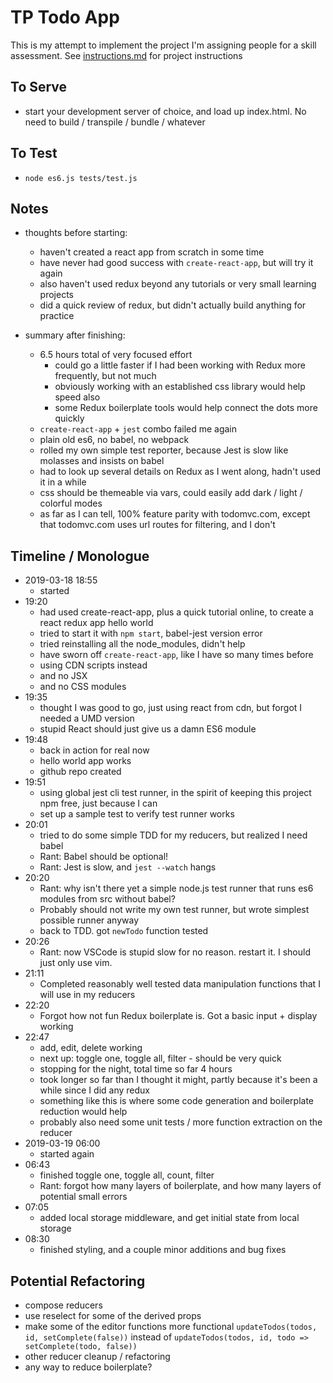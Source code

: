 

# TP Todo App

This is my attempt to implement the project I'm assigning people for a skill assessment. See [instructions.md](instructions.md) for project instructions

## To Serve
- start your development server of choice, and load up index.html. No need to build / transpile / bundle / whatever

## To Test
- `node es6.js tests/test.js`

## Notes

- thoughts before starting:
    - haven't created a react app from scratch in some time
    - have never had good success with `create-react-app`, but will try it again
    - also haven't used redux beyond any tutorials or very small learning projects
    - did a quick review of redux, but didn't actually build anything for practice

- summary after finishing:
    - 6.5 hours total of very focused effort
        - could go a little faster if I had been working with Redux more frequently, but not much
        - obviously working with an established css library would help speed also
        - some Redux boilerplate tools would help connect the dots more quickly
    - `create-react-app` + `jest` combo failed me again
    - plain old es6, no babel, no webpack
    - rolled my own simple test reporter, because Jest is slow like molasses and insists on babel
    - had to look up several details on Redux as I went along, hadn't used it in a while
    - css should be themeable via vars, could easily add dark / light / colorful modes
    - as far as I can tell, 100% feature parity with todomvc.com, except that todomvc.com uses url routes for filtering, and I don't

## Timeline / Monologue

- 2019-03-18 18:55
    - started
- 19:20
    - had used create-react-app, plus a quick tutorial online, to create a react redux app hello world
    - tried to start it with `npm start`, babel-jest version error
    - tried reinstalling all the node_modules, didn't help
    - have sworn off `create-react-app`, like I have so many times before
    - using CDN scripts instead
    - and no JSX
    - and no CSS modules
- 19:35
    - thought I was good to go, just using react from cdn, but forgot I needed a UMD version
    - stupid React should just give us a damn ES6 module
- 19:48
    - back in action for real now
    - hello world app works
    - github repo created
- 19:51
    - using global jest cli test runner, in the spirit of keeping this project npm free, just because I can
    - set up a sample test to verify test runner works
- 20:01
    - tried to do some simple TDD for my reducers, but realized I need babel
    - Rant: Babel should be optional!
    - Rant: Jest is slow, and `jest --watch` hangs
- 20:20
    - Rant: why isn't there yet a simple node.js test runner that runs es6 modules from src without babel?
    - Probably should not write my own test runner, but wrote simplest possible runner anyway
    - back to TDD. got `newTodo` function tested
- 20:26
    - Rant: now VSCode is stupid slow for no reason. restart it. I should just only use vim.
- 21:11
    - Completed reasonably well tested data manipulation functions that I will use in my reducers
- 22:20
    - Forgot how not fun Redux boilerplate is. Got a basic input + display working
- 22:47
    - add, edit, delete working
    - next up: toggle one, toggle all, filter - should be very quick
    - stopping for the night, total time so far 4 hours
    - took longer so far than I thought it might, partly because it's been a while since I did any redux
    - something like this is where some code generation and boilerplate reduction would help
    - probably also need some unit tests / more function extraction on the reducer
- 2019-03-19 06:00
    - started again
- 06:43
    - finished toggle one, toggle all, count, filter
    - Rant: forgot how many layers of boilerplate, and how many layers of potential small errors
- 07:05
    - added local storage middleware, and get initial state from local storage
- 08:30
    - finished styling, and a couple minor additions and bug fixes

## Potential Refactoring
- compose reducers
- use reselect for some of the derived props
- make some of the editor functions more functional
    `updateTodos(todos, id, setComplete(false))` instead of `updateTodos(todos, id, todo => setComplete(todo, false))`
- other reducer cleanup / refactoring
- any way to reduce boilerplate?


